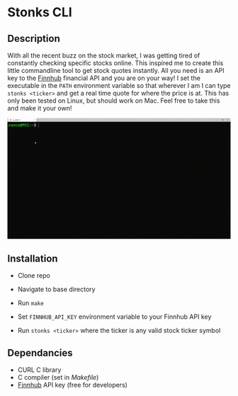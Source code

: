 # Stonks CLI

## Description

With all the recent buzz on the stock market, I was getting tired of constantly checking specific stocks online. This inspired me to create this little commandline tool to get stock quotes instantly. All you need is an API key to the [Finnhub](https://finnhub.io/) financial API and you are on your way! I set the executable in the `PATH` environment variable so that wherever I am I can type `stonks <ticker>` and get a real time quote for where the price is at. This has only been tested on Linux, but should work on Mac. Feel free to take this and make it your own!

![](./stonks_CLI.gif)

## Installation

- Clone repo

- Navigate to base directory

- Run `make`

- Set `FINNHUB_API_KEY` environment variable to your Finnhub API key

- Run `stonks <ticker>` where the ticker is any valid stock ticker symbol

## Dependancies

- CURL C library
- C compiler (set in *Makefile*)
- [Finnhub](https://finnhub.io/) API key (free for developers)